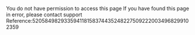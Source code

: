 You do not have permission to access this page If you have found this page in error, please contact support Reference:5205849829335941181583744352482275092220034968299102359